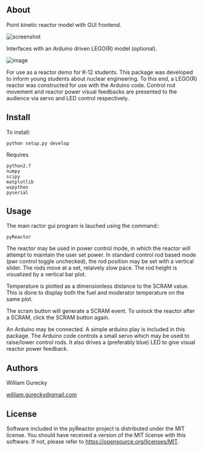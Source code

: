About
-----
Point kinetic reactor model with GUI frontend.

![screenshot](https://github.com/wgurecky/pyReactor/blob/master/simulator_screenshot.png)

Interfaces with an Arduino driven LEGO(R) model (optional).

![image](https://github.com/wgurecky/pyReactor/blob/master/lego_photo_sm.png)

For use as a reactor demo for K-12 students.  This package was developed to inform young students about nuclear engineering.
To this end, a LEGO(R) reactor was constructed for use with the Arduino code.  Control rod movement and reactor power visual
feedbacks are presented to the audience via servo and LED control respectively.



Install
-------

To install:

    python setup.py develop


Requires
   
    python2.7
    numpy
    scipy
    matplotlib
    wxpython
    pyserial


Usage
-----

The main ractor gui program is lauched using the command::

    pyReactor

The reactor may be used in power control mode, in which the reactor will attempt to maintain the user set power.
In standard control rod based mode (pwr control toggle unchecked), the rod position may be set with a vertical slider.
The rods move at a set, relaively slow pace.  The rod height is visualized by a vertical bar plot.

Temperature is plotted as a dimensionless distance to the SCRAM value.  This is done to display both the fuel and moderator
temperature on the same plot.

The scram button will generate a SCRAM event.  To unlock the reactor after a SCRAM, click the SCRAM button again.

An Arduino may be connected.  A simple arduino play is included in this package. The Arduino code controls a small servo
which may be used to raise/lower control rods.  It also drives a (preferably blue) LED to give visual reactor power feedback.


Authors
-------

William Gurecky

william.gurecky@gmail.com

License
-------

Software included in the pyReactor project is distributed under the MIT license.
You should have received a version of the MIT license with this software.  If not,
please refer to <https://opensource.org/licenses/MIT>.
